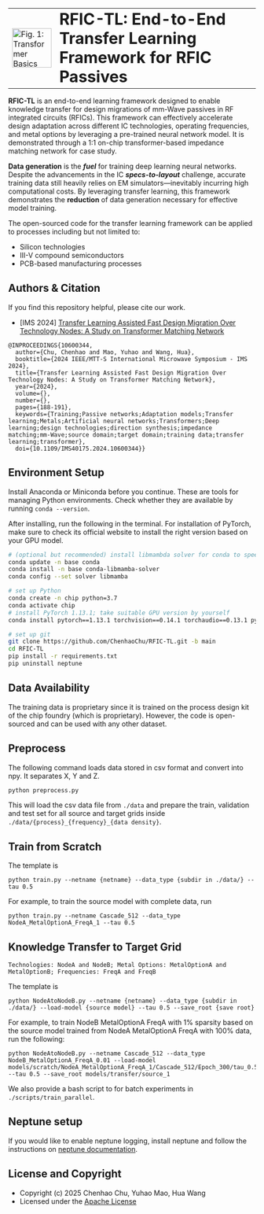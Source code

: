 <!-- 
<p align="center">
  <img src="figures/ideas_eth.png" alt="Fig. 1: Transformer Basics" style="height:80px; object-fit: contain;">

# RFIC-TL: End-to-End Transfer Learning Framework for RFIC Passives

### Transfer Learning Framework -->
<table>
  <tr>
    <td style="vertical-align: middle;">
      <img src="figures/ideas_eth.jpg" alt="Fig. 1: Transformer Basics" style="height:80px; object-fit:contain;">
    </td>
    <td style="vertical-align: middle;">
      <h1 style="margin:0;">RFIC-TL: End-to-End Transfer Learning Framework for RFIC Passives</h1>
    </td>
  </tr>
</table>

**RFIC-TL** is an end-to-end learning framework designed to enable knowledge transfer for design migrations of mm-Wave passives in RF integrated circuits (RFICs). This framework can effectively accelerate design adaptation across different IC technologies, operating frequencies, and metal options by leveraging a pre-trained neural network model. It is demonstrated through a 1:1 on-chip transformer-based impedance matching network for case study.

**Data generation** is the ***fuel*** for training deep learning neural networks. Despite the advancements in the IC ***specs-to-layout*** challenge, accurate training data still heavily relies on EM simulators—inevitably incurring high computational costs. By leveraging transfer learning, this framework demonstrates the **reduction** of data generation necessary for effective model training.

The open-sourced code for the transfer learning framework can be applied to processes including but not limited to:
- Silicon technologies
- III-V compound semiconductors
- PCB-based manufacturing processes

## Authors & Citation
If you find this repository helpful, please cite our work.
- [IMS 2024] [Transfer Learning Assisted Fast Design Migration Over Technology Nodes: A Study on Transformer Matching Network](https://ieeexplore.ieee.org/document/10600344)
```
@INPROCEEDINGS{10600344,
  author={Chu, Chenhao and Mao, Yuhao and Wang, Hua},
  booktitle={2024 IEEE/MTT-S International Microwave Symposium - IMS 2024}, 
  title={Transfer Learning Assisted Fast Design Migration Over Technology Nodes: A Study on Transformer Matching Network}, 
  year={2024},
  volume={},
  number={},
  pages={188-191},
  keywords={Training;Passive networks;Adaptation models;Transfer learning;Metals;Artificial neural networks;Transformers;Deep learning;design technologies;direction synthesis;impedance matching;mm-Wave;source domain;target domain;training data;transfer learning;transformer},
  doi={10.1109/IMS40175.2024.10600344}}
```

## Environment Setup

Install Anaconda or Miniconda before you continue. These are tools for managing Python environments. Check whether they are available by running ```conda --version```.

After installing, run the following in the terminal. For installation of PyTorch, make sure to check its official website to install the right version based on your GPU model.
```bash
# (optional but recommended) install libmambda solver for conda to speed up environment solving
conda update -n base conda
conda install -n base conda-libmamba-solver
conda config --set solver libmamba

# set up Python
conda create -n chip python=3.7
conda activate chip
# install PyTorch 1.13.1; take suitable GPU version by yourself
conda install pytorch==1.13.1 torchvision==0.14.1 torchaudio==0.13.1 pytorch-cuda=11.6 -c pytorch -c nvidia

# set up git
git clone https://github.com/ChenhaoChu/RFIC-TL.git -b main
cd RFIC-TL
pip install -r requirements.txt
pip uninstall neptune
```

## Data Availability
The training data is proprietary since it is trained on the process design kit of the chip foundry (which is proprietary). However, the code is open-sourced and can be used with any other dataset.

## Preprocess

The following command loads data stored in csv format and convert into npy. It separates X, Y and Z.
```bash
python preprocess.py
```
This will load the csv data file from ```./data``` and prepare the train, validation and test set for all source and target grids inside ```./data/{process}_{frequency}_{data density}```.

## Train from Scratch

The template is
```
python train.py --netname {netname} --data_type {subdir in ./data/} --tau 0.5 
```

For example, to train the source model with complete data, run
```
python train.py --netname Cascade_512 --data_type NodeA_MetalOptionA_FreqA_1 --tau 0.5 
```

## Knowledge Transfer to Target Grid

```
Technologies: NodeA and NodeB; Metal Options: MetalOptionA and MetalOptionB; Frequencies: FreqA and FreqB
```


The template is
```
python NodeAtoNodeB.py --netname {netname} --data_type {subdir in ./data/} --load-model {source model} --tau 0.5 --save_root {save root}
```

For example, to train NodeB MetalOptionA FreqA with 1% sparsity based on the source model trained from NodeA MetalOptionA FreqA with 100% data, run the following:
```
python NodeAtoNodeB.py --netname Cascade_512 --data_type NodeB_MetalOptionA_FreqA_0.01 --load-model models/scratch/NodeA_MetalOptionA_FreqA_1/Cascade_512/Epoch_300/tau_0.5/model.pt --tau 0.5 --save_root models/transfer/source_1
```

We also provide a bash script to for batch experiments in ```./scripts/train_parallel```.

## Neptune setup

If you would like to enable neptune logging, install neptune and follow the instructions on [neptune documentation](https://docs.neptune.ai/setup/setting_api_token/).

License and Copyright
---------------------

* Copyright (c) 2025 Chenhao Chu, Yuhao Mao, Hua Wang
* Licensed under the [Apache License](https://www.apache.org/licenses/LICENSE-2.0)
